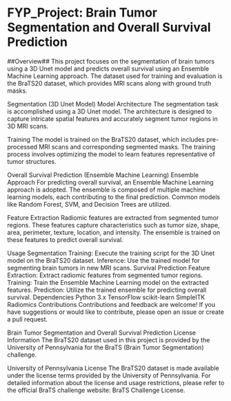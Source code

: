 # FYP_Project: Brain Tumor Segmentation and Overall Survival Prediction
##Overview##
This project focuses on the segmentation of brain tumors using a 3D Unet model and predicts overall survival using an Ensemble Machine Learning approach. The dataset used for training and evaluation is the BraTS20 dataset, which provides MRI scans along with ground truth masks.

Segmentation (3D Unet Model)
Model Architecture
The segmentation task is accomplished using a 3D Unet model. The architecture is designed to capture intricate spatial features and accurately segment tumor regions in 3D MRI scans.

Training
The model is trained on the BraTS20 dataset, which includes pre-processed MRI scans and corresponding segmented masks. The training process involves optimizing the model to learn features representative of tumor structures.

Overall Survival Prediction (Ensemble Machine Learning)
Ensemble Approach
For predicting overall survival, an Ensemble Machine Learning approach is adopted. The ensemble is composed of multiple machine learning models, each contributing to the final prediction. Common models like Random Forest, SVM, and Decision Trees are utilized.

Feature Extraction
Radiomic features are extracted from segmented tumor regions. These features capture characteristics such as tumor size, shape, area, perimeter, texture, location, and intensity. The ensemble is trained on these features to predict overall survival.

Usage
Segmentation
Training: Execute the training script for the 3D Unet model on the BraTS20 dataset.
Inference: Use the trained model for segmenting brain tumors in new MRI scans.
Survival Prediction
Feature Extraction: Extract radiomic features from segmented tumor regions.
Training: Train the Ensemble Machine Learning model on the extracted features.
Prediction: Utilize the trained ensemble for predicting overall survival.
Dependencies
Python 3.x
TensorFlow
scikit-learn
SimpleITK
Radiomics
Contributions
Contributions and feedback are welcome! If you have suggestions or would like to contribute, please open an issue or create a pull request.

Brain Tumor Segmentation and Overall Survival Prediction
License Information
The BraTS20 dataset used in this project is provided by the University of Pennsylvania for the BraTS (Brain Tumor Segmentation) challenge.

University of Pennsylvania License
The BraTS20 dataset is made available under the license terms provided by the University of Pennsylvania. For detailed information about the license and usage restrictions, please refer to the official BraTS challenge website: BraTS Challenge License.
